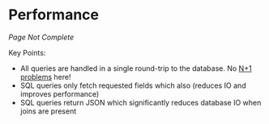 # Performance

*Page Not Complete*

Key Points:
- All queries are handled in a single round-trip to the database. No [N+1 problems](https://stackoverflow.com/questions/97197/what-is-the-n1-selects-problem-in-orm-object-relational-mapping) here!
- SQL queries only fetch requested fields which also (reduces IO and improves performance)
- SQL queries return JSON which significantly reduces database IO when joins are present
